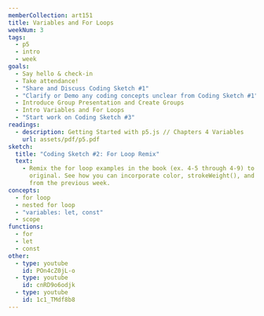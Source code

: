 ```yaml
---
memberCollection: art151
title: Variables and For Loops
weekNum: 3
tags:
  - p5
  - intro
  - week
goals:
  - Say hello & check-in
  - Take attendance!
  - "Share and Discuss Coding Sketch #1"
  - "Clarify or Demo any coding concepts unclear from Coding Sketch #1"
  - Introduce Group Presentation and Create Groups
  - Intro Variables and For Loops
  - "Start work on Coding Sketch #3"
readings:
  - description: Getting Started with p5.js // Chapters 4 Variables
    url: assets/pdf/p5.pdf
sketch:
  title: "Coding Sketch #2: For Loop Remix"
  text:
    - Remix the for loop examples in the book (ex. 4-5 through 4-9) to create something
      original. See how you can incorporate color, strokeWeight(), and different shapes
      from the previous week.
concepts:
  - for loop
  - nested for loop
  - "variables: let, const"
  - scope
functions:
  - for
  - let
  - const
other:
  - type: youtube
    id: POn4cZ0jL-o
  - type: youtube
    id: cnRD9o6odjk
  - type: youtube
    id: 1c1_TMdf8b8
---
```

